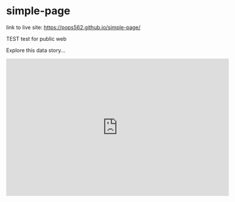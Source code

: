 # simple-page

link to live site:  https://pops562.github.io/simple-page/

TEST test for public web

Explore this data story...
<iframe width="600" height="371" seamless frameborder="0" scrolling="no" src="https://docs.google.com/spreadsheets/d/e/2PACX-1vQPV6QWm-_xja52_8_UvI2wzWM5WBG3wtuXQH6BMnWaVrBS_DgMNGbo0RejI08eYOJldFytDP1ihUN7/pubchart?oid=14408647&amp;format=interactive"></iframe>
